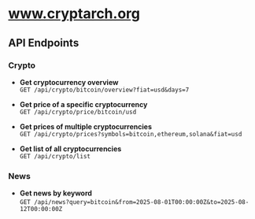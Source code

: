 # www.cryptarch.org

## API Endpoints

### Crypto
- **Get cryptocurrency overview**  
  `GET /api/crypto/bitcoin/overview?fiat=usd&days=7`

- **Get price of a specific cryptocurrency**  
  `GET /api/crypto/price/bitcoin/usd`

- **Get prices of multiple cryptocurrencies**  
  `GET /api/crypto/prices?symbols=bitcoin,ethereum,solana&fiat=usd`

- **Get list of all cryptocurrencies**  
  `GET /api/crypto/list`

### News
- **Get news by keyword**  
  `GET /api/news?query=bitcoin&from=2025-08-01T00:00:00Z&to=2025-08-12T00:00:00Z`
